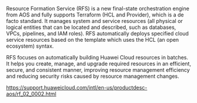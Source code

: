 Resource Formation Service (RFS) is a new final-state orchestration engine from AOS and fully supports Terraform (HCL and Provider), which is a de facto standard. It manages system and service resources (all physical or logical entities that can be located and described, such as databases, VPCs, pipelines, and IAM roles). RFS automatically deploys specified cloud service resources based on the template which uses the HCL (an open ecosystem) syntax.

RFS focuses on automatically building Huawei Cloud resources in batches. It helps you create, manage, and upgrade required resources in an efficient, secure, and consistent manner, improving resource management efficiency and reducing security risks caused by resource management changes.

https://support.huaweicloud.com/intl/en-us/productdesc-aos/rf_02_0002.html
